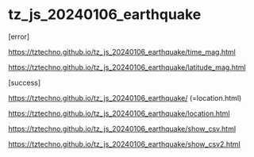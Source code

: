# tz_js_20240106_earthquake

[error]



https://tztechno.github.io/tz_js_20240106_earthquake/time_mag.html

https://tztechno.github.io/tz_js_20240106_earthquake/latitude_mag.html

[success]

https://tztechno.github.io/tz_js_20240106_earthquake/ (=location.html)

https://tztechno.github.io/tz_js_20240106_earthquake/location.html

https://tztechno.github.io/tz_js_20240106_earthquake/show_csv.html

https://tztechno.github.io/tz_js_20240106_earthquake/show_csv2.html
